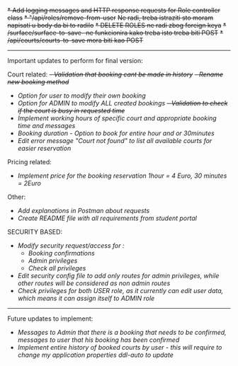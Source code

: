 ~~* Add logging messages and HTTP response requests for Role controller class~~
~~* "/api/roles/remove-from-user~~
~~Ne radi, treba istraziti sto moram napisati u body da bi to radilo~~
~~* DELETE ROLES ne radi zbog foreign keya~~
~~* /surface/surface-to-save- ne funkcionira kako treba isto treba biti POST~~
~~* /api/courts/courts-to-save mora biti kao POST~~

***
Important updates to perform for final version: 

Court related:
~~- *Validation that booking cant be made in history*~~
~~- *Rename new booking method*~~
- *Option for user to modify their own booking*
- *Option for ADMIN to modify ALL created bookings*
~~- *Validation to check if the court is busy in requested time*~~
- *Implement working hours of specific court and appropriate booking time and messages*
- *Booking duration - Option to book for entire hour and or 30minutes*
- *Edit error message "Court not found" to list all available courts for easier reservation*


Pricing related: 

- *Implement price for the booking reservation 1hour = 4 Euro, 30 minutes = 2Euro*

Other: 

- *Add explanations in Postman about requests*
- *Create README file with all requirements from student portal*

SECURITY BASED: 
- *Modify security request/access for :*
  - *Booking confirmations*
  - *Admin privileges*
  - *Check all privileges*
- *Edit security config file to add only routes for admin privileges, while other routes will be considered as non admin routes*
- *Check privileges for both USER role, as it currently can edit user data, which means it can assign itself to ADMIN role*

***
Future updates to implement: 
- *Messages to Admin that there is a booking that needs to be confirmed, messages to user that his booking has been confirmed*
- *Implement entire history of booked courts by user - this will require to change my application properties ddl-auto to update*










    